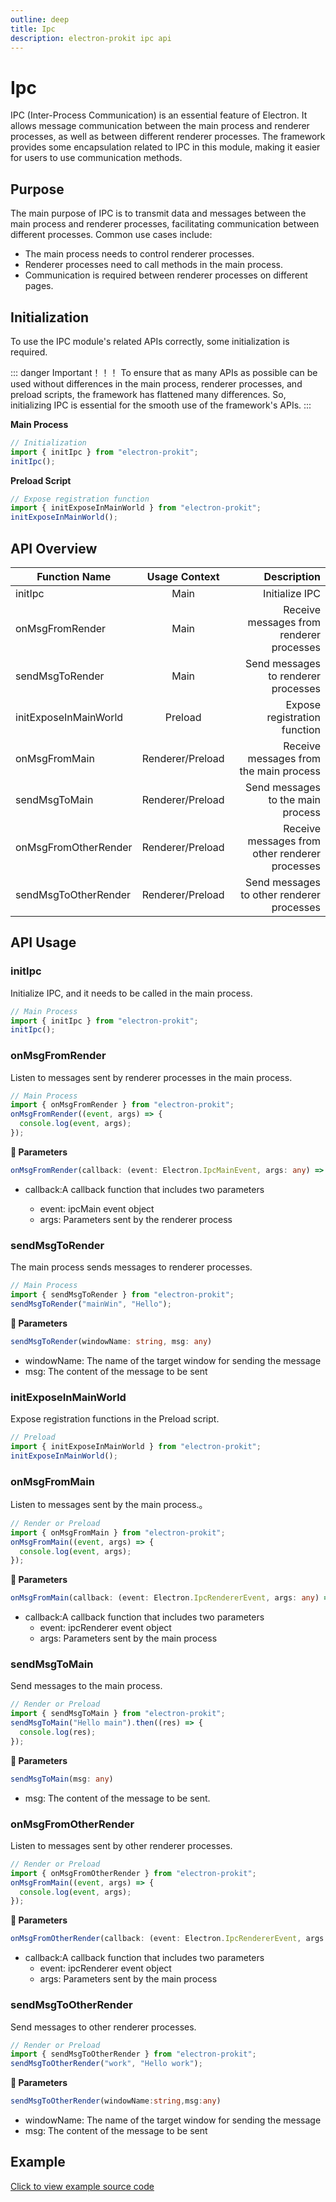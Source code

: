 ```yaml
---
outline: deep
title: Ipc
description: electron-prokit ipc api
---
```


# Ipc

IPC (Inter-Process Communication) is an essential feature of Electron. It allows message communication between the main process and renderer processes, as well as between different renderer processes. The framework provides some encapsulation related to IPC in this module, making it easier for users to use communication methods.

## Purpose

The main purpose of IPC is to transmit data and messages between the main process and renderer processes, facilitating communication between different processes. Common use cases include:

- The main process needs to control renderer processes.
- Renderer processes need to call methods in the main process.
- Communication is required between renderer processes on different pages.

## Initialization

To use the IPC module's related APIs correctly, some initialization is required.

::: danger Important！！！
To ensure that as many APIs as possible can be used without differences in the main process, renderer processes, and preload scripts, the framework has flattened many differences. So, initializing IPC is essential for the smooth use of the framework's APIs.
:::

**Main Process**

```ts
// Initialization
import { initIpc } from "electron-prokit";
initIpc();
```

**Preload Script**

```ts
// Expose registration function
import { initExposeInMainWorld } from "electron-prokit";
initExposeInMainWorld();
```

## API Overview

| Function Name                |     Usage Context     |                   Description |
| --------------------- | :--------------: | ---------------------: |
| initIpc               |      Main      |             Initialize IPC |
| onMsgFromRender       |      Main      |       Receive messages from renderer processes |
| sendMsgToRender       |      Main      |     Send messages to renderer processes |
| initExposeInMainWorld |     Preload      |           Expose registration function |
| onMsgFromMain         | Renderer/Preload |         Receive messages from the main process |
| sendMsgToMain         | Renderer/Preload |       Send messages to the main process |
| onMsgFromOtherRender  | Renderer/Preload |   Receive messages from other renderer processes |
| sendMsgToOtherRender  | Renderer/Preload | Send messages to other renderer processes |

## API Usage

### initIpc

Initialize IPC, and it needs to be called in the main process.

```ts
// Main Process
import { initIpc } from "electron-prokit";
initIpc();
```

### onMsgFromRender

Listen to messages sent by renderer processes in the main process.

```ts
// Main Process
import { onMsgFromRender } from "electron-prokit";
onMsgFromRender((event, args) => {
  console.log(event, args);
});
```

**:speech_balloon: Parameters**

```ts
onMsgFromRender(callback: (event: Electron.IpcMainEvent, args: any) => void)
```

- callback:A callback function that includes two parameters

  - event: ipcMain event object
  - args: Parameters sent by the renderer process

### sendMsgToRender

The main process sends messages to renderer processes.

```ts
// Main Process
import { sendMsgToRender } from "electron-prokit";
sendMsgToRender("mainWin", "Hello");
```

**:speech_balloon: Parameters**

```ts
sendMsgToRender(windowName: string, msg: any)
```

- windowName: The name of the target window for sending the message
- msg: The content of the message to be sent

### initExposeInMainWorld

Expose registration functions in the Preload script.

```ts
// Preload 
import { initExposeInMainWorld } from "electron-prokit";
initExposeInMainWorld();
```

### onMsgFromMain

Listen to messages sent by the main process.。

```ts
// Render or Preload 
import { onMsgFromMain } from "electron-prokit";
onMsgFromMain((event, args) => {
  console.log(event, args);
});
```

**:speech_balloon: Parameters**

```ts
onMsgFromMain(callback: (event: Electron.IpcRendererEvent, args: any) => void)
```

- callback:A callback function that includes two parameters
  - event: ipcRenderer event object
  - args: Parameters sent by the main process

### sendMsgToMain

Send messages to the main process.

```ts
// Render or Preload 
import { sendMsgToMain } from "electron-prokit";
sendMsgToMain("Hello main").then((res) => {
  console.log(res);
});
```

**:speech_balloon: Parameters**

```ts
sendMsgToMain(msg: any)
```

- msg: The content of the message to be sent.

### onMsgFromOtherRender

Listen to messages sent by other renderer processes.

```ts
// Render or Preload 
import { onMsgFromOtherRender } from "electron-prokit";
onMsgFromMain((event, args) => {
  console.log(event, args);
});
```

**:speech_balloon: Parameters**

```ts
onMsgFromOtherRender(callback: (event: Electron.IpcRendererEvent, args: any) => void)
```

- callback:A callback function that includes two parameters
  - event: ipcRenderer event object
  - args: Parameters sent by the main process

### sendMsgToOtherRender

Send messages to other renderer processes.

```ts
// Render or Preload 
import { sendMsgToOtherRender } from "electron-prokit";
sendMsgToOtherRender("work", "Hello work");
```
**:speech_balloon: Parameters**

```ts
sendMsgToOtherRender(windowName:string,msg:any)
```

- windowName: The name of the target window for sending the message
- msg: The content of the message to be sent

## Example

[Click to view example source code](https://github.com/Xutaotaotao/electron-prokit/blob/main/play/src/render/pages/ipc.tsx)
